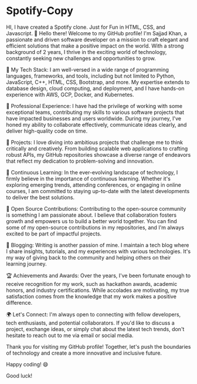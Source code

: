 # Spotify-Copy
HI, I have created a Spotify clone. Just for Fun in HTML, CSS, and Javascript.
👋 Hello there! Welcome to my GitHub profile! I'm Sajjad Khan, a passionate and driven software developer on a mission to craft elegant and efficient solutions that make a positive impact on the world. With a strong background of 2 years, I thrive in the exciting world of technology, constantly seeking new challenges and opportunities to grow.

🔧 My Tech Stack:
I am well-versed in a wide range of programming languages, frameworks, and tools, including but not limited to Python, JavaScript,  C++, HTML, CSS, Bootstrap, and more. My expertise extends to database design, cloud computing, and deployment, and I have hands-on experience with AWS, GCP, Docker, and Kubernetes.

💼 Professional Experience:
I have had the privilege of working with some exceptional teams, contributing my skills to various software projects that have impacted businesses and users worldwide. During my journey, I've honed my ability to collaborate effectively, communicate ideas clearly, and deliver high-quality code on time.

🚀 Projects:
I love diving into ambitious projects that challenge me to think critically and creatively. From building scalable web applications to crafting robust APIs, my GitHub repositories showcase a diverse range of endeavors that reflect my dedication to problem-solving and innovation.

🌱 Continuous Learning:
In the ever-evolving landscape of technology, I firmly believe in the importance of continuous learning. Whether it's exploring emerging trends, attending conferences, or engaging in online courses, I am committed to staying up-to-date with the latest developments to deliver the best solutions.

💬 Open Source Contributions:
Contributing to the open-source community is something I am passionate about. I believe that collaboration fosters growth and empowers us to build a better world together. You can find some of my open-source contributions in my repositories, and I'm always excited to be part of impactful projects.

📝 Blogging:
Writing is another passion of mine. I maintain a tech blog where I share insights, tutorials, and my experiences with various technologies. It's my way of giving back to the community and helping others on their learning journey.

🏆 Achievements and Awards:
Over the years, I've been fortunate enough to receive recognition for my work, such as hackathon awards, academic honors, and industry certifications. While accolades are motivating, my true satisfaction comes from the knowledge that my work makes a positive difference.

🌍 Let's Connect:
I'm always open to connecting with fellow developers, tech enthusiasts, and potential collaborators. If you'd like to discuss a project, exchange ideas, or simply chat about the latest tech trends, don't hesitate to reach out to me via email or social media.

Thank you for visiting my GitHub profile! Together, let's push the boundaries of technology and create a more innovative and inclusive future.

Happy coding! 😄

Good luck!
